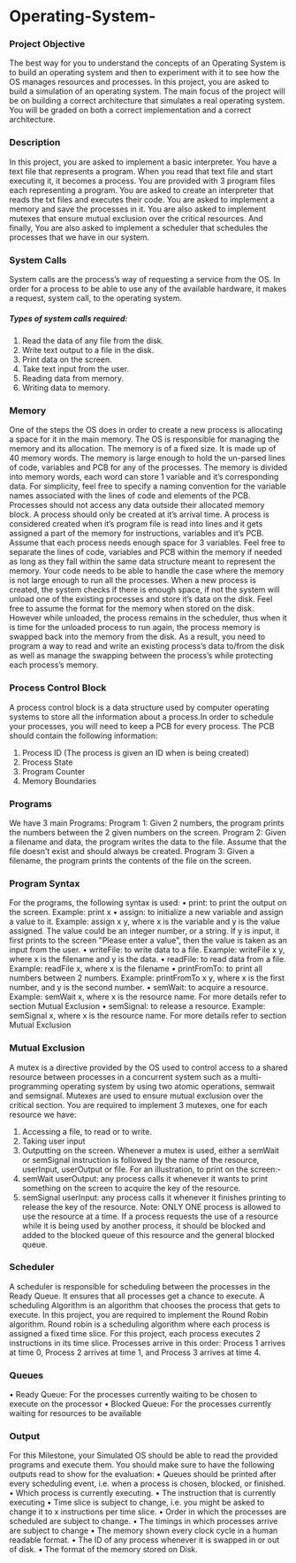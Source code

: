 # Operating-System-
### Project Objective
The best way for you to understand the concepts of an Operating System is to build an operating system and then to experiment with it to see how the OS manages resources and processes. In this project, you are asked to build a simulation of an operating system. The main focus of the project will be on building a correct architecture that simulates a real operating system. You will be graded on both a correct implementation and a correct architecture.
### Description
In this project, you are asked to implement a basic interpreter. You have a text file that represents a program. When you read that text file and start executing it, it becomes a process. You are provided with 3 program files each representing a program. You are asked to create an interpreter that reads the txt files and executes their code. You are asked to implement a memory and save the processes in it. You are also asked to implement mutexes that ensure mutual exclusion over the critical resources. And finally, You are also asked to implement a scheduler that schedules the processes that we have in our system.
### System Calls
System calls are the process’s way of requesting a service from the OS. In order for a process to be able to use any of the available hardware, it makes a request, system call, to the operating system.
##### Types of system calls required:
1. Read the data of any file from the disk.
2. Write text output to a file in the disk.
3. Print data on the screen.
4. Take text input from the user.
5. Reading data from memory.
6. Writing data to memory.
### Memory
One of the steps the OS does in order to create a new process is allocating a space for it in the main memory. The OS is responsible for managing the memory and its allocation.
The memory is of a fixed size. It is made up of 40 memory words. The memory is large enough to hold the un-parsed lines of code, variables and PCB for any of the processes. The memory is divided into memory words, each word can store 1 variable and it’s corresponding data. For simplicity, feel free to specify a naming convention for the variable names associated with the lines of code and elements of the PCB. Processes should not access any data outside their allocated memory block.
A process should only be created at it’s arrival time. A process is considered created when it’s program file is read into lines and it gets assigned a part of the memory for instructions, variables and it’s PCB. Assume that each process needs enough space for 3 variables.
Feel free to separate the lines of code, variables and PCB within the memory if needed as long as they fall within the same data structure meant to represent the memory.
Your code needs to be able to handle the case where the memory is not large enough to run all the processes. When a new process is created, the system checks if there is enough space, if not the system will unload one of the existing processes and store it’s data on the disk. Feel free to assume the format for the memory when stored on the disk. However while unloaded, the process remains in the scheduler, thus when it is time for the unloaded process to run again, the process memory is swapped back into the memory from the disk. As a result, you need to program a way to read and write an existing process’s data to/from the disk as well as manage the swapping between the process’s while protecting each process’s memory.
### Process Control Block
A process control block is a data structure used by computer operating systems to store all the information about a process.In order to schedule your processes, you will need to keep a PCB for every process. The PCB should contain the following information:
1. Process ID (The process is given an ID when is being created)
2. Process State
3. Program Counter
4. Memory Boundaries
### Programs
We have 3 main Programs:
Program 1: Given 2 numbers, the program prints the numbers between the 2 given numbers on the screen.
Program 2: Given a filename and data, the program writes the data to the file. Assume that the file doesn’t exist and should always be created.
Program 3: Given a filename, the program prints the contents of the file on the screen.
### Program Syntax
For the programs, the following syntax is used:
• print: to print the output on the screen. Example: print x
• assign: to initialize a new variable and assign a value to it. Example: assign x y, where x is the variable and y is the value assigned. The value could be an integer number, or a string. If y is input, it first prints to the screen "Please enter a value", then the value is taken as an input from the user.
• writeFile: to write data to a file. Example: writeFile x y, where x is the filename and y is the data.
• readFile: to read data from a file. Example: readFile x, where x is the filename
• printFromTo: to print all numbers between 2 numbers. Example: printFromTo x y, where x is the first number, and y is the second number.
• semWait: to acquire a resource. Example: semWait x, where x is the resource name. For more details refer to section Mutual Exclusion
• semSignal: to release a resource. Example: semSignal x, where x is the resource name. For more details refer to section Mutual Exclusion
### Mutual Exclusion
A mutex is a directive provided by the OS used to control access to a shared resource between processes in a concurrent system such as a multi-programming operating system by using two atomic operations, semwait and semsignal. Mutexes are used to ensure mutual exclusion over the critical section. You are required to implement 3 mutexes, one for each resource we have:
1. Accessing a file, to read or to write.
2. Taking user input
3. Outputting on the screen.
Whenever a mutex is used, either a semWait or semSignal instruction is followed by the name of the resource, userInput, userOutput or file. For an illustration, to print on the screen:-
1. semWait userOutput: any process calls it whenever it wants to print something on the screen to acquire the key of the resource.
2. semSignal userInput: any process calls it whenever it finishes printing to release the key of the resource.
Note: ONLY ONE process is allowed to use the resource at a time. If a process requests the use of a resource while it is being used by another process, it should be blocked and added to the blocked queue of this resource and the general blocked queue.
### Scheduler
A scheduler is responsible for scheduling between the processes in the Ready Queue. It ensures that all processes get a chance to execute. A scheduling Algorithm is an algorithm that chooses the process that gets to execute.
In this project, you are required to implement the Round Robin algorithm. Round robin is a scheduling algorithm where each process is assigned a fixed time slice. For this project, each process executes 2 instructions in its time slice. Processes arrive in this order: Process 1 arrives at time 0, Process 2 arrives at time 1, and Process 3 arrives at time 4.
### Queues
• Ready Queue: For the processes currently waiting to be chosen to execute on the processor
• Blocked Queue: For the processes currently waiting for resources to be available
### Output
For this Milestone, your Simulated OS should be able to read the provided programs and execute them. You should make sure to have the following outputs read to show for the evaluation:
• Queues should be printed after every scheduling event, i.e. when a process is chosen, blocked, or finished.
• Which process is currently executing.
• The instruction that is currently executing
• Time slice is subject to change, i.e. you might be asked to change it to x instructions per time slice.
• Order in which the processes are scheduled are subject to change.
• The timings in which processes arrive are subject to change
• The memory shown every clock cycle in a human readable format.
• The ID of any process whenever it is swapped in or out of disk.
• The format of the memory stored on Disk.
